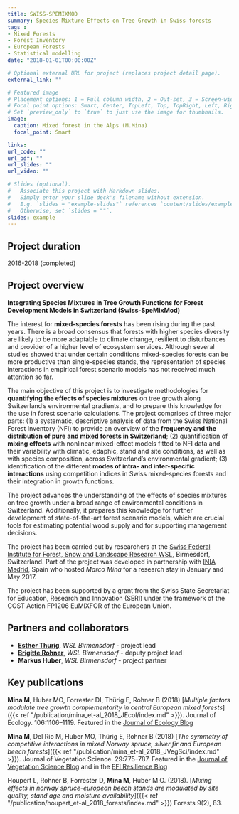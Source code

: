 ```yaml
---
title: SWISS-SPEMIXMOD
summary: Species Mixture Effects on Tree Growth in Swiss forests
tags : 
- Mixed Forests
- Forest Inventory
- European Forests
- Statistical modelling
date: "2018-01-01T00:00:00Z"

# Optional external URL for project (replaces project detail page).
external_link: ""

# Featured image
# Placement options: 1 = Full column width, 2 = Out-set, 3 = Screen-width
# Focal point options: Smart, Center, TopLeft, Top, TopRight, Left, Right, BottomLeft, Bottom, BottomRight
# Set `preview_only` to `true` to just use the image for thumbnails.
image:
  caption: Mixed forest in the Alps (M.Mina)
  focal_point: Smart

links:
url_code: ""
url_pdf: ""
url_slides: ""
url_video: ""

# Slides (optional).
#   Associate this project with Markdown slides.
#   Simply enter your slide deck's filename without extension.
#   E.g. `slides = "example-slides"` references `content/slides/example-slides.md`.
#   Otherwise, set `slides = ""`.
slides: example
---
```


## Project duration
2016-2018 (completed)


## Project overview
**Integrating Species Mixtures in Tree Growth Functions for Forest Development Models in Switzerland (Swiss-SpeMixMod)**

The interest for **mixed-species forests** has been rising during the past years. There is a broad consensus that forests with higher species diversity are likely to be more adaptable to climate change, resilient to disturbances and provider of a higher level of ecosystem services. Although several studies showed that under certain conditions mixed-species forests can be more productive than single-species stands, the representation of species interactions in empirical forest scenario models has not received much attention so far.

The main objective of this project is to investigate methodologies for **quantifying the effects of species mixtures** on tree growth along Switzerland’s environmental gradients, and to prepare this knowledge for the use in forest scenario calculations. The project comprises of three major parts: (1) a systematic, descriptive analysis of data from the Swiss National Forest Inventory (NFI) to provide an overview of the **frequency and the distribution of pure and mixed forests in Switzerland**; (2) quantification of **mixing effects** with nonlinear mixed-effect models fitted to NFI data and their variability with climatic, edaphic, stand and site conditions, as well as with species composition, across Switzerland’s environmental gradient; (3) identification of the different **modes of intra- and inter-specific interactions** using competition indices in Swiss mixed-species forests and their integration in growth functions.

The project  advances the understanding of the effects of species mixtures on tree growth under a broad range of environmental conditions in Switzerland. Additionally, it prepares this knowledge for further development of state-of-the-art forest scenario models, which are crucial tools for estimating potential wood supply and for supporting management decisions.

The project has been carried out by researchers at the [Swiss Federal Institute for Forest, Snow and Landscape Research WSL](https://www.wsl.ch/en/index.html), Birmesdorf, Switzerland. Part of the project was developed in partnership with [INIA Madrid](http://www.inia.es/IniaPortal/verPresentacionIngles.action), Spain who hosted *Marco Mina* for a research stay in January and May 2017.  

The project has been supported by a grant from the Swiss State Secretariat for Education, Research and Innovation (SERI) under the framework of the COST Action FP1206 EuMIXFOR of the European Union. 


## Partners and collaborators

 - [**Esther Thurig**](https://www.wsl.ch/en/employees/thuerig.html), *WSL Birmensdorf* -  project lead
 - [**Brigitte Rohner**](https://www.wsl.ch/en/employees/rohnerb.html), *WSL Birmensdorf* - deputy project lead
 - **Markus Huber**, *WSL Birmensdorf* - project partner



## Key publications

**Mina M**, Huber MO, Forrester DI, Thürig E, Rohner B (2018) [*Multiple factors modulate tree growth complementarity in central European mixed forests*]({{< ref "/publication/mina_et-al_2018_JEcol/index.md" >}}). Journal of Ecology. 106:1106–1119. Featured in the [Journal of Ecology Blog](https://jecologyblog.com/2017/09/18/diversity-effects-in-temperate-mixed-forests-are-modulated-by-stand-and-environmental-factors/)  

**Mina M**, Del Rio M, Huber MO, Thürig E, Rohner B (2018) [*The symmetry of competitive interactions in mixed Norway spruce, silver fir and European beech forests*]({{< ref "/publication/mina_et-al_2018_JVegSci/index.md" >}}). Journal of Vegetation Science. 29:775–787. Featured in the [Journal of Vegetation Science Blog](https://jvsavsblog.org/2018/09/15/the-symmetry-of-competition-a-battle-crown-to-crown-or-roots-to-roots/) and in the [EFI Resilience Blog](https://resilience-blog.com/2018/10/16/the-symmetry-of-competition-does-the-battle-take-place-above-or-below-our-feet/)

Houpert L, Rohner B, Forrester D, **Mina M**, Huber M.O. (2018). [*Mixing effects in norway spruce-european beech stands are modulated by site quality, stand age and moisture availability*]({{< ref "/publication/houpert_et-al_2018_forests/index.md" >}}) Forests 9(2), 83.


